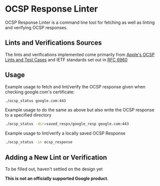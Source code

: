 # OCSP Response Linter

OCSP Response Linter is a command line tool for fetching as well as linting and verifying OCSP responses.

## Lints and Verifications Sources

The lints and verifications implemented come primarily from [Apple's OCSP Lints and Test Cases](bug1588001.bmoattachments.org/attachment.cgi?id=9160540) and IETF standards set out in [RFC 6960](tools.ietf.org/html/rfc6960)

## Usage

Example usage to fetch and lint/verify the OCSP response given when checking google.com's certificate:

```bash
./ocsp_status google.com:443
```

Example usage to do the same as above but also write the OCSP response to a specified directory

```bash
./ocsp_status -dir=saved_resps/google_resp google.com:443
```

Example usage to lint/verify a locally saved OCSP Response

```bash
./ocsp_status -in ocsp_response
```

## Adding a New Lint or Verification

To be filled out, haven't settled on the design yet

**This is not an officially supported Google product.**
